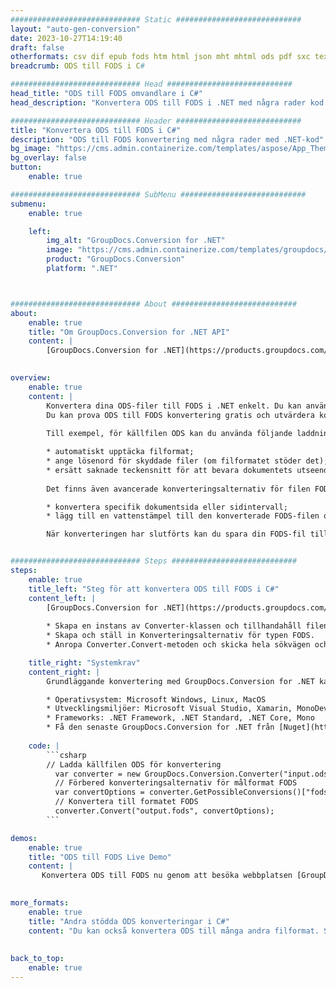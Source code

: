 ```yaml
---
############################# Static ############################
layout: "auto-gen-conversion"
date: 2023-10-27T14:19:40
draft: false
otherformats: csv dif epub fods htm html json mht mhtml ods pdf sxc tex tsv xlam xls xlsb xlsm xlsx xlt xltm xltx xml xps
breadcrumb: ODS till FODS i C#

############################# Head ############################
head_title: "ODS till FODS omvandlare i C#"
head_description: "Konvertera ODS till FODS i .NET med några rader kod. Använd GroupDocs Document Conversion API för att konvertera över 160 filformat."

############################# Header ############################
title: "Konvertera ODS till FODS i C#"
description: "ODS till FODS konvertering med några rader med .NET-kod"
bg_image: "https://cms.admin.containerize.com/templates/aspose/App_Themes/V3/images/bg/header1.png"
bg_overlay: false
button:
    enable: true

############################# SubMenu ############################
submenu:
    enable: true

    left:
        img_alt: "GroupDocs.Conversion for .NET"
        image: "https://cms.admin.containerize.com/templates/groupdocs/images/product-logos/90x90-noborder/groupdocs-conversion-net.png"
        product: "GroupDocs.Conversion"
        platform: ".NET"



############################# About ############################
about:
    enable: true
    title: "Om GroupDocs.Conversion for .NET API"
    content: |
        [GroupDocs.Conversion for .NET](https://products.groupdocs.com/conversion/net/) kan användas för att konvertera Microsoft Word, Excel, PowerPoint, PDF, Visio och andra format. GroupDocs.Conversion är ett fristående API som är lämpligt för back-end och interna system där hög prestanda krävs. Det beror inte på någon programvara som Microsoft eller Open Office.
    

overview:
    enable: true
    content: |
        Konvertera dina ODS-filer till FODS i .NET enkelt. Du kan använda bara ett par C# kodrader i valfri plattform som du vill, som - Windows, Linux, macOS.
        Du kan prova ODS till FODS konvertering gratis och utvärdera konverteringsresultatens kvalitet. Tillsammans med enkla filkonverteringsscenarier kan du prova mer avancerade alternativ för att ladda källfilen ODS och för att spara resultatet FODS. 
        
        Till exempel, för källfilen ODS kan du använda följande laddningsalternativ:

        * automatiskt upptäcka filformat;
        * ange lösenord för skyddade filer (om filformatet stöder det);
        * ersätt saknade teckensnitt för att bevara dokumentets utseende.
        
        Det finns även avancerade konverteringsalternativ för filen FODS:

        * konvertera specifik dokumentsida eller sidintervall;
        * lägg till en vattenstämpel till den konverterade FODS-filen och många fler.

        När konverteringen har slutförts kan du spara din FODS-fil till den lokala filsökvägen eller någon tredje parts lagring som FTP, Amazon S3, Google Drive, Dropbox etc. Observera - för att konvertera ODS till {{ TO}} det finns inget behov av någon ytterligare programvara installerad - som MS Office, Open Office, Adobe Acrobat Reader etc.


############################# Steps ############################
steps:
    enable: true
    title_left: "Steg för att konvertera ODS till FODS i C#"
    content_left: |
        [GroupDocs.Conversion for .NET](https://products.groupdocs.com/conversion/net/) gör det enkelt för utvecklare att konvertera en ODS-fil till FODS med några rader kod.
        
        * Skapa en instans av Converter-klassen och tillhandahåll filen ODS med den fullständiga sökvägen
        * Skapa och ställ in Konverteringsalternativ för typen FODS.
        * Anropa Converter.Convert-metoden och skicka hela sökvägen och formatet (FODS) som en parameter

    title_right: "Systemkrav"
    content_right: |
        Grundläggande konvertering med GroupDocs.Conversion for .NET kan göras med bara några enkla steg. Våra API:er stöds på alla större plattformar och operativsystem. Innan du kör koden nedan, se till att du har följande förutsättningar installerade på ditt system.

        * Operativsystem: Microsoft Windows, Linux, MacOS
        * Utvecklingsmiljöer: Microsoft Visual Studio, Xamarin, MonoDevelop
        * Frameworks: .NET Framework, .NET Standard, .NET Core, Mono
        * Få den senaste GroupDocs.Conversion for .NET från [Nuget](https://www.nuget.org/packages/groupdocs.conversion)
         
    code: |
        ```csharp    
        // Ladda källfilen ODS för konvertering
          var converter = new GroupDocs.Conversion.Converter("input.ods");
          // Förbered konverteringsalternativ för målformat FODS
          var convertOptions = converter.GetPossibleConversions()["fods"].ConvertOptions;
          // Konvertera till formatet FODS
          converter.Convert("output.fods", convertOptions);
        ```

demos:
    enable: true
    title: "ODS till FODS Live Demo"
    content: |
       Konvertera ODS till FODS nu genom att besöka webbplatsen [GroupDocs.Conversion App](https://products.groupdocs.app/conversion/family). Onlinedemo har följande fördelar
          

more_formats:
    enable: true
    title: "Andra stödda ODS konverteringar i C#"
    content: "Du kan också konvertera ODS till många andra filformat. Se listan nedan."
       
       
back_to_top:
    enable: true
---
```

